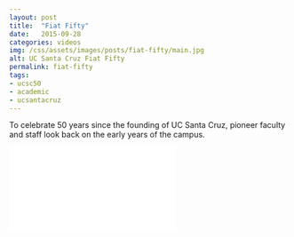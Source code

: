```yaml
---
layout: post
title:  "Fiat Fifty"
date:   2015-09-28
categories: videos
img: /css/assets/images/posts/fiat-fifty/main.jpg
alt: UC Santa Cruz Fiat Fifty
permalink: fiat-fifty
tags: 
- ucsc50
- academic
- ucsantacruz
---
```


To celebrate 50 years since the founding of UC Santa Cruz, pioneer faculty and staff look back on the early years of the campus.

<iframe src="//www.youtube.com/embed/TJCCrT1Eb_c" frameborder="0" allowfullscreen class="iframe-youtube"></iframe>

